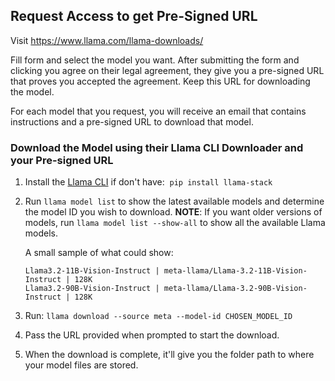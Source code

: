 ## Request Access to get Pre-Signed URL

Visit https://www.llama.com/llama-downloads/

Fill form and select the model you want. After submitting the form and clicking you agree on their legal agreement, they give you a pre-signed URL that proves you accepted the agreement. Keep this URL for downloading the model.

For each model that you request, you will receive an email that contains instructions and a pre-signed URL to download that model.

### Download the Model using their Llama CLI Downloader and your Pre-signed URL
1. Install the [Llama CLI](https://github.com/meta-llama/llama-stack) if don't have: 
   `pip install llama-stack`
    
2. Run `llama model list` to show the latest available models and determine the model ID you wish to download. **NOTE**: If you want older versions of models, run `llama model list --show-all` to show all the available Llama models.
   
   A small sample of what could show:
   ```
   Llama3.2-11B-Vision-Instruct | meta-llama/Llama-3.2-11B-Vision-Instruct | 128K
   Llama3.2-90B-Vision-Instruct | meta-llama/Llama-3.2-90B-Vision-Instruct | 128K
	```


4. Run: `llama download --source meta --model-id CHOSEN_MODEL_ID`
    
4. Pass the URL provided when prompted to start the download.
   
5. When the download is complete, it'll give you the folder path to where your model files are stored.  